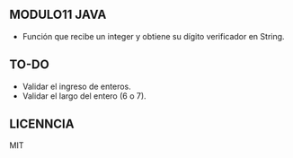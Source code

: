 ## MODULO11 JAVA

- Función que recibe un integer y obtiene su dígito verificador en String.

## TO-DO
- Validar el ingreso de enteros.
- Validar el largo del entero (6 o 7).

## LICENNCIA

MIT
